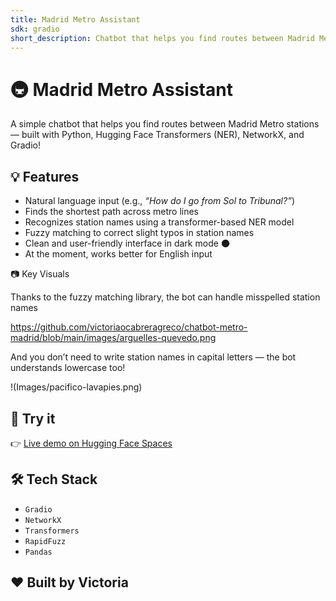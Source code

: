 ```yaml
---
title: Madrid Metro Assistant
sdk: gradio
short_description: Chatbot that helps you find routes between Madrid Metro stat
---
```

# 🚇 Madrid Metro Assistant

A simple chatbot that helps you find routes between Madrid Metro stations — built with Python, Hugging Face Transformers (NER), NetworkX, and  Gradio!

## 💡 Features

- Natural language input (e.g., *“How do I go from Sol to Tribunal?”*)
- Finds the shortest path across metro lines
- Recognizes station names using a transformer-based NER model
- Fuzzy matching to correct slight typos in station names
- Clean and user-friendly interface in dark mode 🌑
- At the moment, works better for English input

📷 Key Visuals

Thanks to the fuzzy matching library, the bot can handle misspelled station names

https://github.com/victoriaocabreragreco/chatbot-metro-madrid/blob/main/images/arguelles-quevedo.png

And you don’t need to write station names in capital letters — the bot understands lowercase too!

!(Images/pacifico-lavapies.png)

## 🚀 Try it

👉 [Live demo on Hugging Face Spaces](https://huggingface.co/spaces/your_username/chatbot-metro-madrid)

## 🛠️ Tech Stack

- `Gradio` 
- `NetworkX` 
- `Transformers` 
- `RapidFuzz` 
- `Pandas`


## ❤️ Built by Victoria

